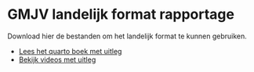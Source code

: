 # GMJV landelijk format rapportage
Download hier de bestanden om het landelijk format te kunnen gebruiken.

-  [Lees het quarto boek met uitleg](https://ggdatascience.github.io/gmjv-landelijk-format/)
-  [Bekijk videos met uitleg](https://www.youtube.com/watch?v=o-holF6ntbU)

